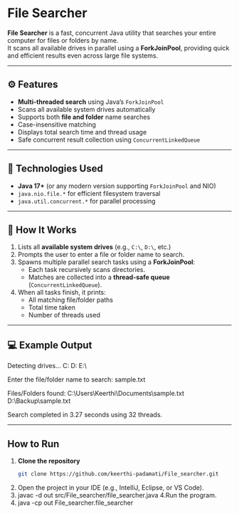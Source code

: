 #  File Searcher

**File Searcher** is a fast, concurrent Java utility that searches your entire computer for files or folders by name.  
It scans all available drives in parallel using a **ForkJoinPool**, providing quick and efficient results even across large file systems.

---

## ⚙️ Features

- **Multi-threaded search** using Java’s `ForkJoinPool`
-  Scans all available system drives automatically
-  Supports both **file and folder** name searches
-  Case-insensitive matching
-  Displays total search time and thread usage
-  Safe concurrent result collection using `ConcurrentLinkedQueue`

---

## 🧰 Technologies Used

- **Java 17+** (or any modern version supporting `ForkJoinPool` and NIO)
- `java.nio.file.*` for efficient filesystem traversal
- `java.util.concurrent.*` for parallel processing

---

## 🧠 How It Works

1. Lists all **available system drives** (e.g., `C:\`, `D:\`, etc.)
2. Prompts the user to enter a file or folder name to search.
3. Spawns multiple parallel search tasks using a **ForkJoinPool**:
   - Each task recursively scans directories.
   - Matches are collected into a **thread-safe queue** (`ConcurrentLinkedQueue`).
4. When all tasks finish, it prints:
   - All matching file/folder paths  
   - Total time taken  
   - Number of threads used

---


## 💻 Example Output
Detecting drives...
C:
D:
E:\

Enter the file/folder name to search: sample.txt

Files/Folders found:
C:\Users\Keerthi\Documents\sample.txt
D:\Backup\sample.txt

Search completed in 3.27 seconds using 32 threads.


---

## How to Run

1. **Clone the repository**
   ```bash
   git clone https://github.com/keerthi-padamati/File_searcher.git

2.   Open the project in your IDE (e.g., IntelliJ, Eclipse, or VS Code).
3.   javac -d out src/File_searcher/file_searcher.java
4.Run the program.
5. java -cp out File_searcher.file_searcher


